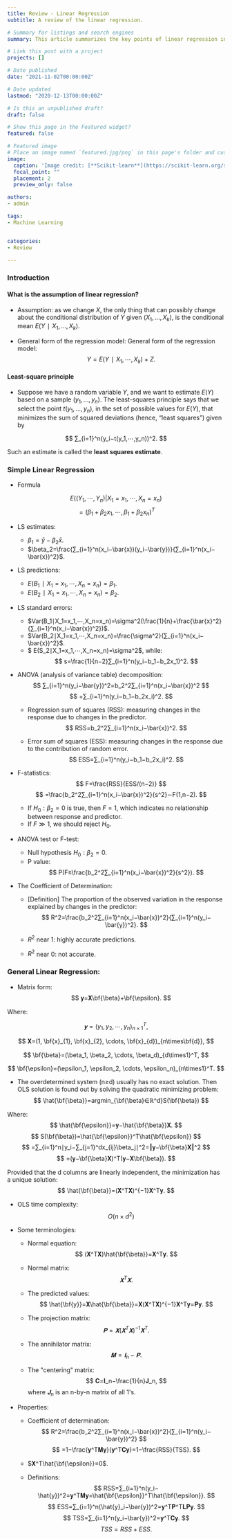 ```yaml
---
title: Review - Linear Regression
subtitle: A review of the linear regression.

# Summary for listings and search engines
summary: This article summarizes the key points of linear regression including assumption, formulization and the model performance.

# Link this post with a project
projects: []

# Date published
date: "2021-11-02T00:00:00Z"

# Date updated
lastmod: "2020-12-13T00:00:00Z"

# Is this an unpublished draft?
draft: false

# Show this page in the Featured widget?
featured: false

# Featured image
# Place an image named `featured.jpg/png` in this page's folder and customize its options here.
image:
  caption: 'Image credit: [**Scikit-learn**](https://scikit-learn.org/stable/auto_examples/linear_model/plot_nnls.html#sphx-glr-auto-examples-linear-model-plot-nnls-py)'
  focal_point: ""
  placement: 2
  preview_only: false

authors:
- admin

tags:
- Machine Learning


categories:
- Review

---
```

### Introduction

#### What is the assumption of linear regression?

* Assumption: as we change $X$, the only thing that can possibly change about the conditional distribution of $Y$ given $(X_1, . . . , X_k)$, is the conditional mean $E(Y∣X_1, . . . , X_k)$. 

* General form of the regression model: General form of the regression model:
$$
  Y=E(Y∣X_1,⋯,X_k)+Z.
$$ 

#### Least-square principle

* Suppose we have a random variable $Y$, and we want to estimate $E(Y)$ based on a sample $(y_1, . . . , y_n)$. The least-squares principle says that we select the point $t(y_1, . . . , y_n)$, in the set of possible values for $E(Y)$, that minimizes the sum of squared  deviations (hence, “least squares”) given by 

$$
  ∑_{i=1}^n(y_i−t(y_1,⋯,y_n))^2. 
$$

Such an estimate is called the **least squares estimate**. 

### Simple Linear Regression

* Formula 

$$
  E((Y_1,\cdots,Y_n)|X_1=x_1, \cdots, X_n=x_n)
$$
$$
  =(\beta_1+\beta_2x_1, \cdots, \beta_1+\beta_2x_n )^T
$$

* LS estimates: 
  * $\beta_1=\bar{y}−\beta_2\bar{x}$.
  * $\beta_2=\frac{∑_{i=1}^n(x_i−\bar{x})(y_i−\bar{y})}{∑_{i=1}^n(x_i−\bar{x})^2}$.
 
* LS predictions: 
  * $E(B_1∣X_1=x_1,⋯,X_n=x_n)=\beta_1$.
  * $E(B_2∣X_1=x_1,⋯,X_n=x_n)=\beta_2$.
 
* LS standard errors: 
  * $Var(B_1∣X_1=x_1,⋯,X_n=x_n)=\sigma^2(\frac{1}{n}+\frac{\bar{x}^2}{∑_{i=1}^n(x_i−\bar{x})^2})$.
  * $Var(B_2∣X_1=x_1,⋯,X_n=x_n)=\frac{\sigma^2}{∑_{i=1}^n(x_i−\bar{x})^2}$.
  * $  E(S_2∣X_1=x_1,⋯,X_n=x_n)=\sigma^2$, while: 
$$
  s=\frac{1}{n−2}∑_{i=1}^n(y_i−b_1−b_2x_1)^2.
$$ 

* ANOVA (analysis of variance table) decomposition: 
$$
  ∑_{i=1}^n(y_i−\bar{y})^2=b_2^2∑_{i=1}^n(x_i−\bar{x})^2
$$
$$
  +∑_{i=1}^n(y_i−b_1−b_2x_i)^2.
$$
  * Regression sum of squares (RSS): measuring changes in the response due to changes in the predictor. 
$$
  RSS=b_2^2∑_{i=1}^n(x_i−\bar{x})^2.
$$ 

  * Error sum of squares (ESS): measuring changes in the response due to the contribution of random error. 
$$
  ESS=∑_{i=1}^n(y_i−b_1−b_2x_i)^2.
$$ 

* F-statistics: 
$$
  F=\frac{RSS}{ESS/(n−2)}
$$ 
$$
  =\frac{b_2^2∑_{i=1}^n(x_i−\bar{x})^2}{s^2}∼F(1,n−2).
$$

  * If $H_0: \beta_2=0$ is true, then $F=1$, which indicates no relationship between response and predictor. 
  * If $F≫1$, we should reject $H_0$. 

* ANOVA test or F-test: 
  * Null hypothesis $H_0:\beta_2=0$. 
  * P value: 
$$
  P(F≥\frac{b_2^2∑_{i=1}^n(x_i−\bar{x})^2}{s^2}).
$$ 

* The Coefficient of Determination: 
  * [Definition] The proportion of the observed variation in the response explained by changes in the predictor: 
$$
  R^2=\frac{b_2^2∑_{i=1}^n(x_i−\bar{x})^2}{∑_{i=1}^n(y_i−\bar{y})^2}.
$$ 

  * $R^2$ near 1: highly accurate predictions. 
  * $R^2$ near 0: not accurate. 

### General Linear Regression: 

* Matrix form: 
$$
  𝐲=𝐗\bf{\beta}+\bf{\epsilon}.
$$

Where: 

$$
  𝐲=(y_1, y_2, \cdots, y_n)_{n\times1}^T, 
$$

$$
  𝐗=(1, \bf{x}_{1}, \bf{x}_{2}, \cdots, \bf{x}_{d})_{n\times\bf{d}},
$$

$$
  \bf{\beta}=(\beta_1, \beta_2, \cdots, \beta_d)_{d\times1}^T, 
$$

$$
  \bf{\epsilon}=(\epsilon_1, \epsilon_2, \cdots, \epsilon_n)_{n\times1}^T.
$$ 

* The overdetermined system (n≥d) usually has no exact solution. Then OLS solution is found out by solving the quadratic minimizing problem: 
$$
  \hat{\bf{\beta}}=argmin_{\bf{\beta}∈ℝ^d}S(\bf{\beta})
$$

Where: 
$$
  \hat{\bf{\epsilon}}=𝐲−\hat{\bf{\beta}}𝐗.
$$ 
$$
  S(\bf{\beta})=\hat{\bf{\epsilon}}^T\hat{\bf{\epsilon}}
$$
$$
  =∑_{i=1}^n∣y_i−∑_{j=1}^dx_{ij}\beta_j∣^2=‖𝐲−\bf{\beta}𝐗‖^2
$$
$$
=(𝐲−\bf{\beta}𝐗)^T(𝐲−𝐗\bf{\beta}).
$$ 

Provided that the d columns are linearly independent, the minimization has a unique solution: 
$$
  \hat{\bf{\beta}}=(𝐗^T𝐗)^{−1}𝐗^T𝐲.
$$ 

* OLS time complexity: 
$$
  O(n×d^2)
$$ 

* Some terminologies: 
  * Normal equation: 
$$
  (𝐗^T𝐗)\hat{\bf{\beta}}=𝐗^T𝐲.
$$ 

  * Normal matrix: 
$$
  𝐗^T𝐗.
$$ 

  * The predicted values: 
$$
  \hat{\bf{y}}=𝐗\hat{\bf{\beta}}=𝐗(𝐗^T𝐗)^{−1}𝐗^T𝐲=𝐏𝐲.
$$ 

  * The projection matrix: 
$$
  𝐏=𝐗(𝐗^T𝐗)^{−1}𝐗^T.
$$ 

  * The annihilator matrix: 
$$
  𝐌=𝐈_n−𝐏.
$$ 

  * The "centering" matrix: 
$$
  𝐂=𝐈_n−\frac{1}{n}𝐉_n,
$$
where $𝐉_n$ is an n-by-n matrix of all $1$'s. 

* Properties: 
  * Coefficient of determination: 
$$
  R^2=\frac{b_2^2∑_{i=1}^n(x_i−\bar{x})^2}{∑_{i=1}^n(y_i−\bar{y})^2}
$$ 
$$
=1−\frac{𝐲^T𝐌𝐲}{𝐲^T𝐂𝐲}=1−\frac{RSS}{TSS}.
$$

  * $𝐗^T\hat{\bf{\epsilon}}=0$.

  * Definitions:
$$
  RSS=∑_{i=1}^n(y_i−\hat{y})^2=𝐲^T𝐌𝐲=\hat{\bf{\epsilon}}^T\hat{\bf{\epsilon}}.
$$ 
$$
  ESS=∑_{i=1}^n(\hat{y}_i−\bar{y})^2=𝐲^T𝐏^T𝐋𝐏𝐲.
$$ 
$$
  TSS=∑_{i=1}^n(y_i−\bar{y})^2=𝐲^T𝐂𝐲.
$$ 
$$
  TSS=RSS+ESS.
$$ 
